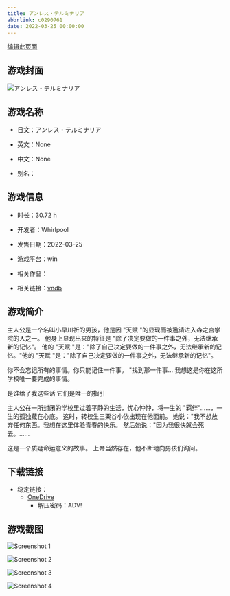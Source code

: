 ```yaml
---
title: アンレス・テルミナリア
abbrlink: c0290761
date: 2022-03-25 00:00:00
---
```

[编辑此页面](https://github.com/ACG-3/ADV3-source/blob/main/source/_posts/games/%E3%82%A2%E3%83%B3%E3%83%AC%E3%82%B9%E3%83%BB%E3%83%86%E3%83%AB%E3%83%9F%E3%83%8A%E3%83%AA%E3%82%A2.md)

## 游戏封面

![アンレス・テルミナリア](https://pan.timero.xyz/d/onedrive/img_lib_001/%E3%82%A2%E3%83%B3%E3%83%AC%E3%82%B9%E3%83%BB%E3%83%86%E3%83%AB%E3%83%9F%E3%83%8A%E3%83%AA%E3%82%A2_cover.avif)


## 游戏名称

- 日文：アンレス・テルミナリア
- 英文：None
- 中文：None

- 别名：


## 游戏信息

- 时长：30.72 h
- 开发者：Whirlpool
- 发售日期：2022-03-25
- 游戏平台：win
- 相关作品：

- 相关链接：[vndb](https://vndb.org/v32757)


## 游戏简介

主人公是一个名叫小早川祈的男孩，他是因 "天赋 "的显现而被邀请进入森之宫学院的人之一。
他身上显现出来的特征是 "除了决定要做的一件事之外，无法继承新的记忆"。
他的 "天赋 "是："除了自己决定要做的一件事之外，无法继承新的记忆。"他的 "天赋 "是："除了自己决定要做的一件事之外，无法继承新的记忆"。

你不会忘记所有的事情。你只能记住一件事。
"找到那一件事...
我想这是你在这所学校唯一要完成的事情。

是谁给了我这些话 它们是唯一的指引

主人公在一所封闭的学校里过着平静的生活，忧心忡忡，将一生的 "羁绊"......，一生的孤独藏在心底。
这时，转校生三栗谷小依出现在他面前。
她说："我不想放弃任何东西。我想在这里体验青春的快乐。
然后她说："因为我很快就会死去。......

这是一个质疑命运意义的故事。
上帝当然存在，他不断地向男孩们询问。


## 下载链接

- 稳定链接：
    - [OneDrive](https://pan.timero.xyz/onedrive/adv_lib_001/%E3%82%A2%E3%83%B3%E3%83%AC%E3%82%B9%E3%83%BB%E3%83%86%E3%83%AB%E3%83%9F%E3%83%8A%E3%83%AA%E3%82%A2)
        - 解压密码：ADV!



## 游戏截图


![Screenshot 1](https://pan.timero.xyz/d/onedrive/img_lib_001/%E3%82%A2%E3%83%B3%E3%83%AC%E3%82%B9%E3%83%BB%E3%83%86%E3%83%AB%E3%83%9F%E3%83%8A%E3%83%AA%E3%82%A2_Screenshot_1.avif)

![Screenshot 2](https://pan.timero.xyz/d/onedrive/img_lib_001/%E3%82%A2%E3%83%B3%E3%83%AC%E3%82%B9%E3%83%BB%E3%83%86%E3%83%AB%E3%83%9F%E3%83%8A%E3%83%AA%E3%82%A2_Screenshot_2.avif)

![Screenshot 3](https://pan.timero.xyz/d/onedrive/img_lib_001/%E3%82%A2%E3%83%B3%E3%83%AC%E3%82%B9%E3%83%BB%E3%83%86%E3%83%AB%E3%83%9F%E3%83%8A%E3%83%AA%E3%82%A2_Screenshot_3.avif)

![Screenshot 4](https://pan.timero.xyz/d/onedrive/img_lib_001/%E3%82%A2%E3%83%B3%E3%83%AC%E3%82%B9%E3%83%BB%E3%83%86%E3%83%AB%E3%83%9F%E3%83%8A%E3%83%AA%E3%82%A2_Screenshot_4.avif)


